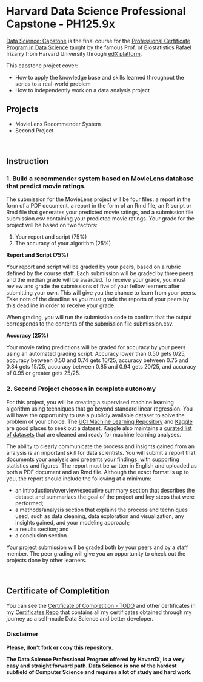 
# Harvard Data Science Professional Capstone - PH125.9x

[Data Science: Capstone](https://www.edx.org/course/data-science-capstone) is the final course for the [Professional Certificate Program in Data Science](https://www.edx.org/professional-certificate/harvardx-data-science) taught by the famous Prof. of Biostatistics Rafael Irizarry from Harvard University through [edX platform](https://www.edx.org).

This capstone project cover:

- How to apply the knowledge base and skills learned throughout the series to a real-world problem
- How to independently work on a data analysis project

## Projects

- MovieLens Recommender System
- Second Project

<br/>

## Instruction

### 1. Build a recommender system based on MovieLens database that predict movie ratings.

The submission for the MovieLens project will be four files: a report in the form of a PDF document, a report in the form of an Rmd file, an R script or Rmd file that generates your predicted movie ratings, and a submission file submission.csv containing your predicted movie ratings. Your grade for the project will be based on two factors:

1.  Your report and script (75%)
2.  The accuracy of your algorithm (25%)

**Report and Script (75%)**

Your report and script will be graded by your peers, based on a rubric defined by the course staff. Each submission will be graded by three peers and the median grade will be awarded. To receive your grade, you must review and grade the submissions of five of your fellow learners after submitting your own. This will give you the chance to learn from your peers. Take note of the deadline as you must grade the reports of your peers by this deadline in order to receive your grade.

When grading, you will run the submission code to confirm that the output corresponds to the contents of the submission file submission.csv.

**Accuracy (25%)**

Your movie rating predictions will be graded for accuracy by your peers using an automated grading script. Accuracy lower than 0.50 gets 0/25, accuracy between 0.50 and 0.74 gets 10/25, accuracy between 0.75 and 0.84 gets 15/25, accuracy between 0.85 and 0.94 gets 20/25, and accuracy of 0.95 or greater gets 25/25.

### 2. Second Project choosen in complete autonomy

For this project, you will be creating a supervised machine learning algorithm using techniques that go beyond standard linear regression. You will have the opportunity to use a publicly available dataset to solve the problem of your choice. The [UCI Machine Learning Repository](https://archive.ics.uci.edu/ml/datasets.html) and [Kaggle](https://www.kaggle.com/datasets) are good places to seek out a dataset. Kaggle also maintains a [curated list of datasets](https://www.kaggle.com/annavictoria/ml-friendly-public-datasets?utm_medium=email&utm_source=intercom&utm_campaign=data+projects+onboarding)  that are cleaned and ready for machine learning analyses.

The ability to clearly communicate the process and insights gained from an analysis is an important skill for data scientists. You will submit a report that documents your analysis and presents your findings, with supporting statistics and figures. The report must be written in English and uploaded as both a PDF document and an Rmd file. Although the exact format is up to you, the report should include the following at a minimum:

-   an introduction/overview/executive summary section that describes the dataset and summarizes the goal of the project and key steps that were performed;
-   a methods/analysis section that explains the process and techniques used, such as data cleaning, data exploration and visualization, any insights gained, and your modeling approach;
-   a results section; and
-   a conclusion section.

Your project submission will be graded both by your peers and by a staff member. The peer grading will give you an opportunity to check out the projects done by other learners.

<br/>

## Certificate of Completition
You can see the [Certificate of Completition - TODO](TO-DO) and other certificates in my [Certificates Repo](https://github.com/AlessandroCorradini/Certificates) that contains all my certificates obtained through my journey as a self-made Data Science and better developer.

### Disclaimer
**Please, don't fork or copy this repository.**

**The Data Science Professional Program offered by HavardX, is a very easy and straight forward path. Data Science is one of the hardest subfield of Computer Science and requires a lot of study and hard work.**